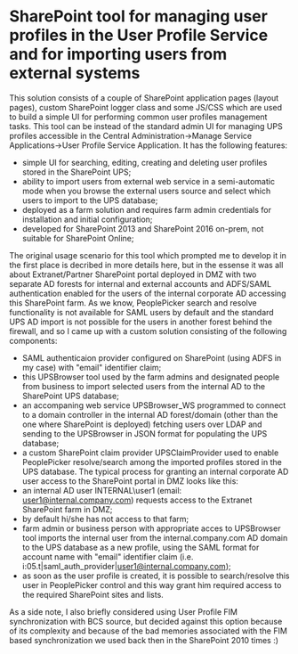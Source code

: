 ﻿# SharePoint tool for managing user profiles in the User Profile Service and for importing users from external systems
 This solution consists of a couple of SharePoint application pages (layout pages), custom SharePoint logger class and some JS/CSS which are used to build a simple UI for performing common user profiles management tasks. This tool can be instead of the standard admin UI for managing UPS profiles accessible in the Central Administration->Manage Service Applications->User Profile Service Application. It has the following features:
 - simple UI for searching, editing, creating and deleting user profiles stored in the SharePoint UPS;
 - ability to import users from external web service in a semi-automatic mode when you browse the external users source and select which users to import to the UPS database;
 - deployed as a farm solution and requires farm admin credentials for installation and initial configuration;
 - developed for SharePoint 2013 and SharePoint 2016 on-prem, not suitable for SharePoint Online;
 
The original usage scenario for this tool which prompted me to develop it in the first place is decribed in more details here, but in the essense it was all about Extranet/Partner SharePoint portal deployed in DMZ with two separate AD forests for internal and external accounts and ADFS/SAML authentication enabled for the users of the internal corporate AD accessing this SharePoint farm. As we know, PeoplePicker search and resolve functionality is not available for SAML users by default and the standard UPS AD import is not possible for the users in another forest behind the firewall, and so I came up with a custom solution consisting of the following components:
- SAML authenticaion provider configured on SharePoint (using ADFS in my case) with "email" identifier claim;
- this UPSBrowser tool used by the farm admins and designated people from business to import selected users from the internal AD to the SharePoint UPS database;
- an accompaning web service UPSBrowser_WS programmed to connect to a domain controller in the internal AD forest/domain (other than the one where SharePoint is deployed) fetching users over LDAP and sending to the  UPSBrowser in JSON format for populating the UPS database;
- a custom SharePoint claim provider UPSClaimProvider used to enable PeoplePicker resolve/search among the imported profiles stored in the UPS database.
The typical process for granting an internal corporate AD user access to the SharePoint portal in DMZ looks like this:
- an internal AD user INTERNAL\user1 (email: user1@internal.company.com) requests access to the Extranet SharePoint farm in DMZ;
- by default hi/she has not access to that farm;
- farm admin or business person with appropriate acces to UPSBrowser tool imports the internal user from the internal.company.com AD domain to the UPS database as a new profile, using the SAML format for account name with "email" identifier claim (i.e. 	i:05.t|saml_auth_provider|user1@internal.company.com);
- as soon as the user profile is created, it is possible to search/resolve this user in PeoplePicker control and this way grant him required access to the required SharePoint sites and lists.

As a side note, I also briefly considered using User Profile FIM synchronization with BCS source, but decided against this option because of its complexity and because of the bad memories associated with the FIM based synchronization we used back then in the SharePoint 2010 times :)
